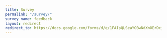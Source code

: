 ```yaml
---
title: Survey
permalink: "/survey/"
survey_name: feedback
layout: redirect
redirect_to: https://docs.google.com/forms/d/e/1FAIpQLSeaYOBwNdXnOErDcjN44D_e-95vulfEpvg0_2n4CTGZlZuUuA/viewform
---
```


